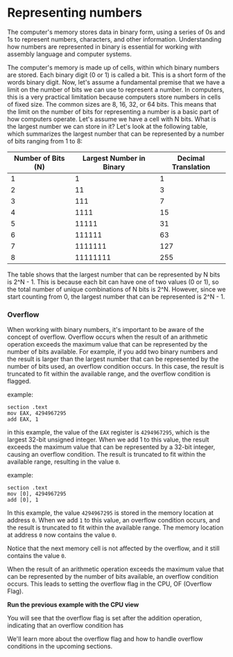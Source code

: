 # Representing numbers

The computer's memory stores data in binary form, using a series of 0s and 1s to represent numbers, characters, and
other information. Understanding how numbers are represented in binary is essential for working with assembly language
and computer systems.

The computer's memory is made up of cells, within which binary numbers are stored. Each binary digit (0 or 1) is called
a bit. This is a short form of the words binary digit. Now, let's assume a fundamental premise that we have a limit on
the number of bits we can use to represent a number. In computers, this is a very practical limitation because computers
store numbers in cells of fixed size. The common sizes are 8, 16, 32, or 64 bits. This means that the limit on the
number of bits for representing a number is a basic part of how computers operate. Let's assume we have a cell with N
bits. What is the largest number we can store in it? Let's look at the following table, which summarizes the largest
number that can be represented by a number of bits ranging from 1 to 8:

| Number of Bits (N) | Largest Number in Binary | Decimal Translation |
|--------------------|--------------------------|---------------------|
| 1                  | 1                        | 1                   |
| 2                  | 11                       | 3                   |
| 3                  | 111                      | 7                   |
| 4                  | 1111                     | 15                  |
| 5                  | 11111                    | 31                  |
| 6                  | 111111                   | 63                  |
| 7                  | 1111111                  | 127                 |
| 8                  | 11111111                 | 255                 |

The table shows that the largest number that can be represented by N bits is 2^N - 1. This is because each bit can have
one of two values (0 or 1), so the total number of unique combinations of N bits is 2^N. However, since we start
counting from 0, the largest number that can be represented is 2^N - 1.

### Overflow

When working with binary numbers, it's important to be aware of the concept of overflow. Overflow occurs when the result
of an arithmetic operation exceeds the maximum value that can be represented by the number of bits available. For
example, if you add two binary numbers and the result is larger than the largest number that can be represented by the
number of bits used, an overflow condition occurs. In this case, the result is truncated to fit within the available
range, and the overflow condition is flagged.


example:

```shell
section .text
mov EAX, 4294967295
add EAX, 1
```
<!--  -memory -console cpu word:4 binary -->

in  this example, the value of the `EAX` register is `4294967295`, which is the largest 32-bit unsigned integer. When we
add 1 to this value, the result exceeds the maximum value that can be represented by a 32-bit integer, causing an
overflow condition. The result is truncated to fit within the available range, resulting in the value `0`.


example:

```shell
section .text
mov [0], 4294967295
add [0], 1
```
<!-- -cpu memory -console word:4 binary -->

In this example, the value `4294967295` is stored in the memory location at address `0`. When we add `1` to this value,
an overflow condition occurs, and the result is truncated to fit within the available range. The memory location at
address `0` now contains the value `0`.

Notice that the next memory cell is not affected by the overflow, and it still contains the value `0`.

 
When the result of an arithmetic operation exceeds the maximum value that can be represented by the number of bits
available, an overflow condition occurs. This leads to setting the overflow flag in the CPU, OF (Overflow Flag).

**Run the previous example with the CPU view**

You will see that the overflow flag is set after the addition operation, indicating that an overflow condition has

We'll learn more about the overflow flag and how to handle overflow conditions in the upcoming sections.
